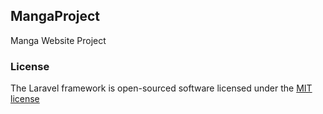 ## MangaProject

Manga Website Project


### License

The Laravel framework is open-sourced software licensed under the [MIT license](http://opensource.org/licenses/MIT)

